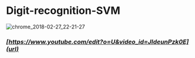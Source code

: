 # Digit-recognition-SVM
![chrome_2018-02-27_22-21-27](https://user-images.githubusercontent.com/36405277/36742181-0721273e-1c0d-11e8-9402-7fa66701291b.png)
### **_[https://www.youtube.com/edit?o=U&video_id=JIdeunPzk0E](url)_**
